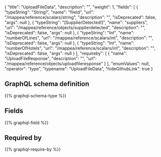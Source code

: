{
  "title": "UploadFileData",
  "description": "",
  "weight": 1,
  "fields": [
    {
      "typeString": "String!",
      "name": "fileId",
      "url": "/mappea/reference/scalars/string",
      "description": "",
      "isDeprecated": false,
      "args": null
    },
    {
      "typeString": "[SupplierDetected!]",
      "name": "suppliers",
      "url": "/mappea/reference/objects/supplierdetected",
      "description": "",
      "isDeprecated": false,
      "args": null
    },
    {
      "typeString": "Int",
      "name": "numberOfLines",
      "url": "/mappea/reference/scalars/int",
      "description": "",
      "isDeprecated": false,
      "args": null
    },
    {
      "typeString": "Int",
      "name": "numberOfHotels",
      "url": "/mappea/reference/scalars/int",
      "description": "",
      "isDeprecated": false,
      "args": null
    }
  ],
  "requireby": [
    {
      "name": "UploadFileResponse",
      "description": "",
      "url": "/mappea/reference/objects/uploadfileresponse"
    }
  ],
  "enumValues": null,
  "operator": "type",
  "typename": "UploadFileData",
  "hideGithubLink": true
}
## GraphQL schema definition

{{% graphql-schema-type %}}

## Fields

{{% graphql-field %}}

## Required by

{{% graphql-require-by %}}
